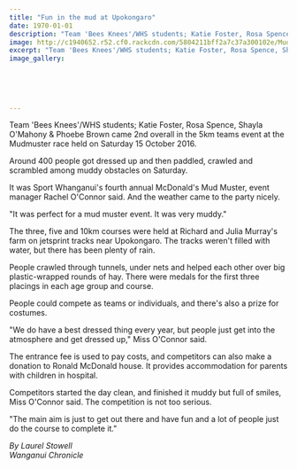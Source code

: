 ```yaml
---
title: "Fun in the mud at Upokongaro"
date: 1970-01-01
description: "Team 'Bees Knees'/WHS students; Katie Foster, Rosa Spence, Shayla O'Mahony & Phoebe Brown came 2nd overall in the 5km teams event at the Mudmuster race..."
image: http://c1940652.r52.cf0.rackcdn.com/5804211bff2a7c37a300102e/Mudmuster-2016-Phoebe-Brown-Shayla-OMahoney-Rosa-Spence-Katie-Foster.jpg
excerpt: "Team 'Bees Knees'/WHS students; Katie Foster, Rosa Spence, Shayla O'Mahony & Phoebe Brown came 2nd overall in the 5km teams event at the Mudmuster race."
image_gallery:
    
    
    
    
    
---
```


<p>Team 'Bees Knees'/WHS students; Katie Foster, Rosa Spence, Shayla O'Mahony &amp; Phoebe Brown came 2nd overall in the 5km teams event at the Mudmuster race held on Saturday 15 October 2016.&nbsp;</p>
<p>Around 400 people got dressed up and then paddled, crawled and scrambled among muddy obstacles on Saturday.</p>
<p>It was Sport Whanganui's fourth annual McDonald's Mud Muster, event manager Rachel O'Connor said. And the weather came to the party nicely.</p>
<p>"It was perfect for a mud muster event. It was very muddy."</p>
<p>The three, five and 10km courses were held at Richard and Julia Murray's farm on jetsprint tracks near Upokongaro. The tracks weren't filled with water, but there has been plenty of rain.</p>
<p>People crawled through tunnels, under nets and helped each other over big plastic-wrapped rounds of hay. There were medals for the first three placings in each age group and course.</p>
<p>People could compete as teams or individuals, and there's also a prize for costumes.</p>
<p>"We do have a best dressed thing every year, but people just get into the atmosphere and get dressed up," Miss O'Connor said.</p>
<p>The entrance fee is used to pay costs, and competitors can also make a donation to Ronald McDonald house. It provides accommodation for parents with children in hospital.</p>
<p>Competitors started the day clean, and finished it muddy but full of smiles, Miss O'Connor said. The competition is not too serious.</p>
<p>"The main aim is just to get out there and have fun and a lot of people just do the course to complete it."</p>
<p><em>By Laurel Stowell</em><br /><em>Wanganui Chronicle&nbsp;</em></p>


